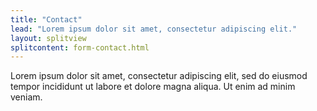 ```yaml
---
title: "Contact"
lead: "Lorem ipsum dolor sit amet, consectetur adipiscing elit."
layout: splitview
splitcontent: form-contact.html
---
```

Lorem ipsum dolor sit amet, consectetur adipiscing elit, sed do eiusmod tempor incididunt ut labore et dolore magna aliqua. Ut enim ad minim veniam.
